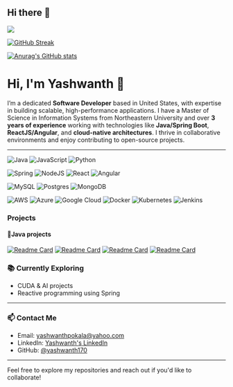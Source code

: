 ## Hi there 👋
![](https://komarev.com/ghpvc/?username=yashwanth170)

[![GitHub Streak](https://streak-stats.demolab.com/?user=yashwanth170)](https://git.io/streak-stats)

[![Anurag's GitHub stats](https://github-readme-stats.vercel.app/api?username=yashwanth170)](https://github.com/anuraghazra/github-readme-stats)
# Hi, I'm Yashwanth 👋

I’m a dedicated **Software Developer** based in United States, with expertise in building scalable, high-performance applications. I have a Master of Science in Information Systems from Northeastern University and over **3 years of experience** working with technologies like **Java/Spring Boot**, **ReactJS/Angular**, and **cloud-native architectures**. I thrive in collaborative environments and enjoy contributing to open-source projects.

---

![Java](https://img.shields.io/badge/java-%23ED8B00.svg?style=for-the-badge&logo=openjdk&logoColor=white) ![JavaScript](https://img.shields.io/badge/javascript-%23323330.svg?style=for-the-badge&logo=javascript&logoColor=%23F7DF1E) ![Python](https://img.shields.io/badge/python-3670A0?style=for-the-badge&logo=python&logoColor=ffdd54) 

![Spring](https://img.shields.io/badge/spring-%236DB33F.svg?style=for-the-badge&logo=spring&logoColor=white) ![NodeJS](https://img.shields.io/badge/node.js-6DA55F?style=for-the-badge&logo=node.js&logoColor=white) ![React](https://img.shields.io/badge/react-%2320232a.svg?style=for-the-badge&logo=react&logoColor=%2361DAFB) ![Angular](https://img.shields.io/badge/angular-%23DD0031.svg?style=for-the-badge&logo=angular&logoColor=white)  

![MySQL](https://img.shields.io/badge/mysql-4479A1.svg?style=for-the-badge&logo=mysql&logoColor=white) ![Postgres](https://img.shields.io/badge/postgres-%23316192.svg?style=for-the-badge&logo=postgresql&logoColor=white) ![MongoDB](https://img.shields.io/badge/MongoDB-%234ea94b.svg?style=for-the-badge&logo=mongodb&logoColor=white)

![AWS](https://img.shields.io/badge/AWS-%23FF9900.svg?style=for-the-badge&logo=amazon-aws&logoColor=white) ![Azure](https://img.shields.io/badge/azure-%230072C6.svg?style=for-the-badge&logo=microsoftazure&logoColor=white) ![Google Cloud](https://img.shields.io/badge/GoogleCloud-%234285F4.svg?style=for-the-badge&logo=google-cloud&logoColor=white) ![Docker](https://img.shields.io/badge/docker-%230db7ed.svg?style=for-the-badge&logo=docker&logoColor=white) ![Kubernetes](https://img.shields.io/badge/kubernetes-%23326ce5.svg?style=for-the-badge&logo=kubernetes&logoColor=white) ![Jenkins](https://img.shields.io/badge/jenkins-%232C5263.svg?style=for-the-badge&logo=jenkins&logoColor=white)

### Projects
####  🚀Java projects

[![Readme Card](https://github-readme-stats.vercel.app/api/pin/?username=yashwanth170&repo=Advanced-Big-Data-Indexing)](https://github.com/anuraghazra/github-readme-stats)  [![Readme Card](https://github-readme-stats.vercel.app/api/pin/?username=yashwanth170&repo=mac-mini-remote)](https://github.com/anuraghazra/github-readme-stats) [![Readme Card](https://github-readme-stats.vercel.app/api/pin/?username=yashwanth170&repo=Medical-Resource-Finder-Java-)](https://github.com/anuraghazra/github-readme-stats) [![Readme Card](https://github-readme-stats.vercel.app/api/pin/?username=yashwanth170&repo=Medical-Resource-Finder-Java-)](https://github.com/anuraghazra/github-readme-stats) 



### 📚 Currently Exploring

- CUDA & AI projects
- Reactive programming using Spring

---

### 📫 Contact Me

- Email: [yashwanthpokala@yahoo.com](mailto:yashwanthpokala@yahoo.com)
- LinkedIn: [Yashwanth's LinkedIn](https://www.linkedin.com/in/yashwanth-yash-pokala-45696b167/)
- GitHub: [@yashwanth170](https://github.com/yashwanth170)

---

Feel free to explore my repositories and reach out if you'd like to collaborate!


